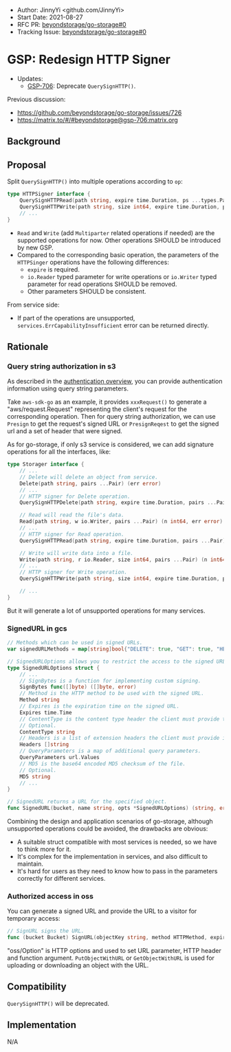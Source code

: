 - Author: JinnyYi <github.com/JinnyYi>
- Start Date: 2021-08-27
- RFC PR: [beyondstorage/go-storage#0](https://github.com/beyondstorage/go-storage/issues/0)
- Tracking Issue: [beyondstorage/go-storage#0](https://github.com/beyondstorage/go-storage/issues/0)

# GSP: Redesign HTTP Signer

- Updates:
  - [GSP-706]: Deprecate `QuerySignHTTP()`.

Previous discussion:
- https://github.com/beyondstorage/go-storage/issues/726
- https://matrix.to/#/#beyondstorage@gsp-706:matrix.org

## Background

## Proposal

Split `QuerySignHTTP()` into multiple operations according to `op`:

```go
type HTTPSigner interface {
    QuerySignHTTPRead(path string, expire time.Duration, ps ...types.Pair) (signedReq *http.Request, err error)
    QuerySignHTTPWrite(path string, size int64, expire time.Duration, ps ...types.Pair) (signedReq *http.Request, err error)
    // ...
}
```

- `Read` and `Write` (add `Multiparter` related operations if needed) are the supported operations for now. Other operations SHOULD be introduced by new GSP.
- Compared to the corresponding basic operation, the parameters of the `HTTPSinger` operations have the following differences:
  - `expire` is required.
  - `io.Reader` typed parameter for write operations or `io.Writer` typed parameter for read operations SHOULD be removed.
  - Other parameters SHOULD be consistent.
  
From service side:

- If part of the operations are unsupported, `services.ErrCapabilityInsufficient` error can be returned directly.

## Rationale

### Query string authorization in s3

As described in the [authentication overview](https://docs.aws.amazon.com/AmazonS3/latest/API/sig-v4-authenticating-requests.html#auth-methods-intro), you can provide authentication information using query string parameters.

Take `aws-sdk-go` as an example, it provides `xxxRequest()` to generate a "aws/request.Request" representing the client's request for the corresponding operation. Then for query string authorization, we can use `Presign` to get the request's signed URL or `PresignReqest` to get the signed url and a set of header that were signed.

As for go-storage, if only s3 service is considered, we can add signature operations for all the interfaces, like: 

```go
type Storager interface {
    // ...
    // Delete will delete an object from service.
    Delete(path string, pairs ...Pair) (err error)
    // ...
    // HTTP signer for Delete operation.
    QuerySignHTTPDelete(path string, expire time.Duration, pairs ...Pair) (signedReq *http.Request, err error)

    // Read will read the file's data.
    Read(path string, w io.Writer, pairs ...Pair) (n int64, err error)
    // ...
    // HTTP signer for Read operation.
    QuerySignHTTPRead(path string, expire time.Duration, pairs ...Pair) (signedReq *http.Request, err error)

    // Write will write data into a file.
    Write(path string, r io.Reader, size int64, pairs ...Pair) (n int64, err error)
    // ...
    // HTTP signer for Write operation.
    QuerySignHTTPWrite(path string, size int64, expire time.Duration, pairs ...Pair) (signedReq *http.Request, err error)

    // ...
}
```

But it will generate a lot of unsupported operations for many services.

### SignedURL in gcs

```go
// Methods which can be used in signed URLs.
var signedURLMethods = map[string]bool{"DELETE": true, "GET": true, "HEAD": true, "POST": true, "PUT": true}

// SignedURLOptions allows you to restrict the access to the signed URL.
type SignedURLOptions struct {
    // ...
    // SignBytes is a function for implementing custom signing.
    SignBytes func([]byte) ([]byte, error)
    // Method is the HTTP method to be used with the signed URL.
    Method string
    // Expires is the expiration time on the signed URL.
    Expires time.Time
    // ContentType is the content type header the client must provide to use the generated signed URL.
    // Optional.
    ContentType string
    // Headers is a list of extension headers the client must provide in order to use the generated signed URL.
    Headers []string
    // QueryParameters is a map of additional query parameters.
    QueryParameters url.Values
    // MD5 is the base64 encoded MD5 checksum of the file.
    // Optional.
    MD5 string
    // ...
}

// SignedURL returns a URL for the specified object.
func SignedURL(bucket, name string, opts *SignedURLOptions) (string, error) {}
```

Combining the design and application scenarios of go-storage, although unsupported operations could be avoided, the drawbacks are obvious:

- A suitable struct compatible with most services is needed, so we have to think more for it.
- It's complex for the implementation in services, and also difficult to maintain.
- It's hard for users as they need to know how to pass in the parameters correctly for different services.

### Authorized access in oss

You can generate a signed URL and provide the URL to a visitor for temporary access:

```go
// SignURL signs the URL.
func (bucket Bucket) SignURL(objectKey string, method HTTPMethod, expiredInSec int64, options ...Option) (string, error) {}
```

"oss/Option" is HTTP options and used to set URL parameter, HTTP header and function argument. `PutObjectWithURL` or `GetObjectWithURL` is used for uploading or downloading an object with the URL.

## Compatibility

`QuerySignHTTP()` will be deprecated.

## Implementation

N/A

[GSP-706]: ./706-support-http-signer.md
